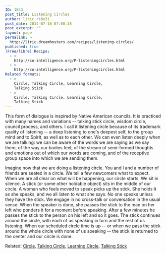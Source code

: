```yaml
---
ID: 1843
post_title: Listening Circles
author: liric_ri6u3i
post_date: 2014-07-16 07:08:38
post_excerpt: ""
layout: page
permalink: >
  http://liric.dreamhosters.com/recipes/listening-circles/
published: true
(Free/libre) Recipe:
  - >
    http://co-intelligence.org/P-listeningcircles.html
  - >
    http://co-intelligence.org/P-listeningcircles.html
Related formats:
  - >
    Circle, Talking Circle, Learning Circle,
    Talking Stick
  - >
    Circle, Talking Circle, Learning Circle,
    Talking Stick
---
```

This form of dialogue is inspired by Native American councils. It is practiced with many names and variations -- talking stick circle, wisdom circle, council process, and others. I call it listening circle because of its trademark quality of listening -- a deep listening to one's deepest self, to the group mind and to Spirit, as well as to each other. We can even listen deeply when we are talking: we can be aware of the words we are saying as we say them, of the way our bodies feel, of the stream of semi-formed thoughts and emotions out of which our words are coming, and of the receptive group space into which we are sending them.

Imagine now that we are doing a listening circle. You and I and a number of friends are seated in a circle. We tell a few newcomers what to expect. When we are all clear on what will be happening, our circle starts. We sit in silence. A stick (or some other holdable object) sits in the middle of our circle. A woman who feels moved to speak picks up the stick. She holds it as she speaks, and we all listen to what she says. No one speaks unless they have the stick. We engage in no cross-talk or conversation in the usual sense. When the speaker is done, she passes the stick to the man on her left who ponders it for a moment before speaking. After a few minutes he passes the stick to the person on his left and so it goes. The stick continues around the circle, with each of us speaking in turn and the rest of us listening. When our scheduled circle time is up -- or when we pass the stick around the whole circle with none of us speaking -- the stick is returned to the center and our circle is done.

Related: <a title="Circle" href="http://www.co-creative-recipes.cc/recipes/circle/">Circle</a>, <a title="Talking Circle" href="http://www.co-creative-recipes.cc/recipes/talking-circle/">Talking Circle</a>, <a title="Learn Circle" href="http://www.co-creative-recipes.cc/recipes/learn-circle/">Learning Circle</a>, <a title="Talking Sticks / Talking Piece" href="http://www.co-creative-recipes.cc/recipes/talking-sticks-talking-piece/">Talking Stick</a>
